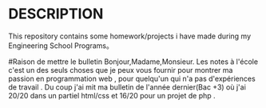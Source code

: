 # DESCRIPTION

  This repository contains some homework/projects i have made during my Engineering School Programs。 

#Raison de mettre le bulletin
  Bonjour,Madame,Monsieur. Les notes à l'école  c'est un des seuls choses que je peux vous fournir pour  montrer ma passion en programmation web , pour quelqu'un qui n'a pas d'expériences de travail .  Du coup j'ai mit ma bulletin de l'année dernier(Bac +3) où j'ai 20/20 dans un partiel html/css et 16/20 pour un projet de php . 

